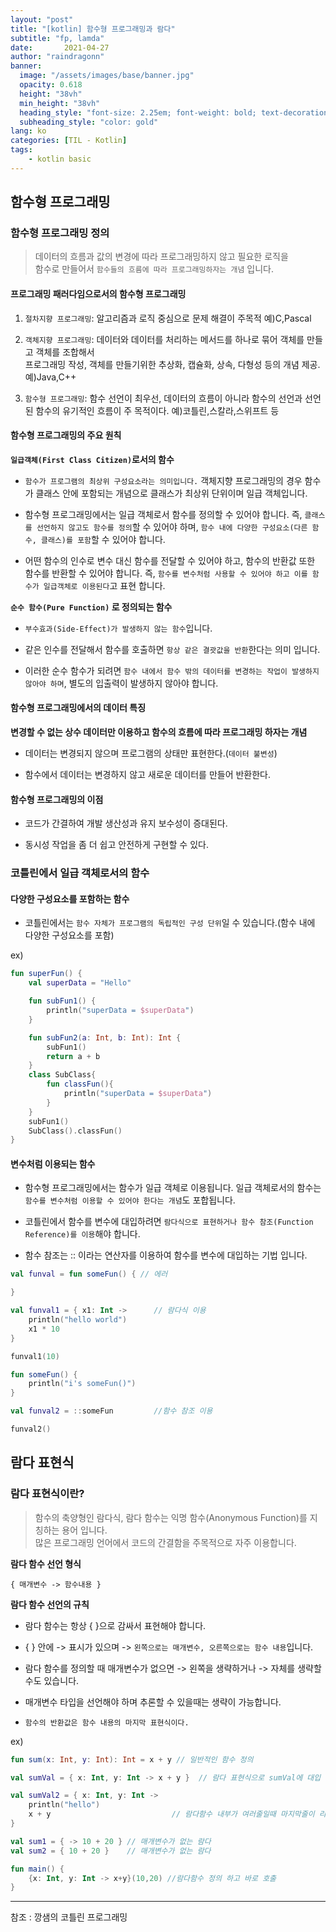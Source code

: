 ```yaml
---
layout: "post"
title: "[kotlin] 함수형 프로그래밍과 람다"
subtitle: "fp, lamda"
date:       2021-04-27
author: "raindragonn"
banner:
  image: "/assets/images/base/banner.jpg"
  opacity: 0.618
  height: "38vh"
  min_height: "38vh"
  heading_style: "font-size: 2.25em; font-weight: bold; text-decoration: underline"
  subheading_style: "color: gold"
lang: ko
categories: [TIL - Kotlin]
tags:
    - kotlin basic
---
```


## 함수형 프로그래밍

### 함수형 프로그래밍 정의

 > 데이터의 흐름과 값의 변경에 따라 프로그래밍하지 않고 필요한 로직을 <br>함수로 만들어서 `함수들의 흐름에 따라 프로그래밍하자는 개념` 입니다.

#### 프로그래밍 패러다임으로서의 함수형 프로그래밍

 1. `절차지향 프로그래밍`: 알고리즘과 로직 중심으로 문제 해결이 주목적 예)C,Pascal
 
 2. `객체지향 프로그래밍`: 데이터와 데이터를 처리하는 메서드를 하나로 묶어 객체를 만들고 객체를 조합해서<br> 프로그래밍 작성, 객체를 만들기위한 추상화, 캡슐화, 상속, 다형성 등의 개념 제공. 예)Java,C++

 3. `함수형 프로그래밍`: 함수 선언이 최우선, 데이터의 흐름이 아니라 함수의 선언과 선언된 함수의 유기적인 흐름이 주 목적이다. 예)코틀린,스칼라,스위프트 등

#### 함수형 프로그래밍의 주요 원칙


**`일급객체(First Class Citizen)`로서의 함수**

 - `함수가 프로그램의 최상위 구성요소라는 의미입니다.` 객체지향 프로그래밍의 경우 함수가 클래스 안에 포함되는 개념으로 클래스가 최상위 단위이며 일급 객체입니다.

 - 함수형 프로그래밍에서는 일급 객체로서 함수를 정의할 수 있어야 합니다. 즉, `클래스를 선언하지 않고도 함수를 정의`할 수 있어야 하며, `함수 내에 다양한 구성요소(다른 함수, 클래스)를 포함`할 수 있어야 합니다.

 - 어떤 함수의 인수로 변수 대신 함수를 전달할 수 있어야 하고, 함수의 반환값 또한 함수를 반환할 수 있어야 합니다. 즉, `함수를 변수처럼 사용할 수 있어야 하고 이를 함수가 일급객체로 이용된다`고 표현 합니다.


**`순수 함수(Pure Function)` 로 정의되는 함수** 

 - `부수효과(Side-Effect)가 발생하지 않는 함수`입니다.

 - 같은 인수를 전달해서 함수를 호출하면 `항상 같은 결괏값을 반환`한다는 의미 입니다.

 - 이러한 순수 함수가 되려면 `함수 내에서 함수 밖의 데이터를 변경하는 작업이 발생하지 않아야 하며`, 별도의 입출력이 발생하지 않아야 합니다.

#### 함수형 프로그래밍에서의 데이터 특징

**변경할 수 없는 상수 데이터만 이용하고 함수의 흐름에 따라 프로그래밍 하자는 개념**

 - 데이터는 변경되지 않으며 프로그램의 상태만 표현한다.(`데이터 불변성`)

 - 함수에서 데이터는 변경하지 않고 새로운 데이터를 만들어 반환한다.


#### 함수형 프로그래밍의 이점

 - 코드가 간결하여 개발 생산성과 유지 보수성이 증대된다.

 - 동시성 작업을 좀 더 쉽고 안전하게 구현할 수 있다.

### 코틀린에서 일급 객체로서의 함수 

#### 다양한 구성요소를 포함하는 함수

 - 코틀린에서는 `함수 자체가 프로그램의 독립적인 구성 단위`일 수 있습니다.(함수 내에 다양한 구성요소를 포함)

ex)
```kotlin
fun superFun() {
    val superData = "Hello"

    fun subFun1() {
        println("superData = $superData")
    }

    fun subFun2(a: Int, b: Int): Int {
        subFun1()
        return a + b
    }
    class SubClass{
        fun classFun(){
            println("superData = $superData")
        }
    }
    subFun1()
    SubClass().classFun()
}
```

#### 변수처럼 이용되는 함수

 - 함수형 프로그래밍에서는 함수가 일급 객체로 이용됩니다. 일급 객체로서의 함수는 `함수를 변수처럼 이용할 수 있어야 한다는 개념`도 포합됩니다.

 - 코틀린에서 함수를 변수에 대입하려면 `람다식으로 표현하거나 함수 참조(Function Reference)를 이용`해야 합니다.

  - 함수 참조는 :: 이라는 연산자를 이용하여 함수를 변수에 대입하는 기법 입니다.

```kotlin
val funval = fun someFun() { // 에러

}

val funval1 = { x1: Int ->      // 람다식 이용
    println("hello world")
    x1 * 10
}

funval1(10)

fun someFun() {
    println("i's someFun()")
}

val funval2 = ::someFun         //함수 참조 이용

funval2()

```

## 람다 표현식

### 람다 표현식이란?
 
 > 함수의 축양형인 람다식, 람다 함수는 익명 함수(Anonymous Function)를 지칭하는 용어 입니다.<br>
 많은 프로그래밍 언어에서 코드의 간결함을 주목적으로 자주 이용합니다.


**람다 함수 선언 형식**

```
{ 매개변수 -> 함수내용 }
```

**람다 함수 선언의 규칙**

 - 람다 함수는 항상 { }으로 감싸서 표현해야 합니다.

 - { } 안에 -> 표시가 있으며 -> `왼쪽으로는 매개변수, 오른쪽으로는 함수 내용`입니다.

 - 람다 함수를 정의할 때 매개변수가 없으면 -> 왼쪽을 생략하거나 -> 자체를 생략할 수도 있습니다.

 - 매개변수 타입을 선언해야 하며 추론할 수 있을때는 생략이 가능합니다.

 - `함수의 반환값은 함수 내용의 마지막 표현식이다.`


ex)
```kotlin
fun sum(x: Int, y: Int): Int = x + y // 일반적인 함수 정의

val sumVal = { x: Int, y: Int -> x + y }  // 람다 표현식으로 sumVal에 대입

val sumVal2 = { x: Int, y: Int ->
    println("hello")
    x + y                           // 람다함수 내부가 여러줄일때 마지막줄이 리턴값이 된다.
}

val sum1 = { -> 10 + 20 } // 매개변수가 없는 람다
val sum2 = { 10 + 20 }    // 매개변수가 없는 람다

fun main() {
    {x: Int, y: Int -> x+y}(10,20) //람다함수 정의 하고 바로 호출
}
```


---

참조 : 깡샘의 코틀린 프로그래밍